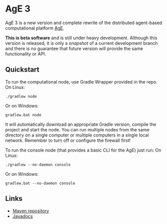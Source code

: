# AgE 3

AgE 3 is a new version and complete rewrite of the distributed agent-based computational platform
[AgE](https://www.age.agh.edu.pl/).

**This is beta software** and is still under heavy development. Although this version is released, it is only
a *snapshot* of a current development branch and there is no guarantee that future version will provide the same
functionality or API.

## Quickstart

To run the computational node, use Gradle Wrapper provided in the repo.
On Linux:

```
./gradlew node
```

Or on Windows:

```
gradlew.bat node
```

It will automatically download an appropriate Gradle version, compile the project and start the node.
You can run multiple nodes from the same directory on a single computer or multiple computers in a single local network.
Remember to turn off or configure the firewall first!

To run the console node (that provides a basic CLI for the AgE) just run:
On Linux:

```
./gradlew --no-daemon console
```

Or on Windows:

```
gradlew.bat --no-daemon console
```

## Links

* [Maven repository](https://repository.age.agh.edu.pl/content/groups/public/)
* [Javadocs](https://www.age.agh.edu.pl/docs/v0.1/javadoc/)